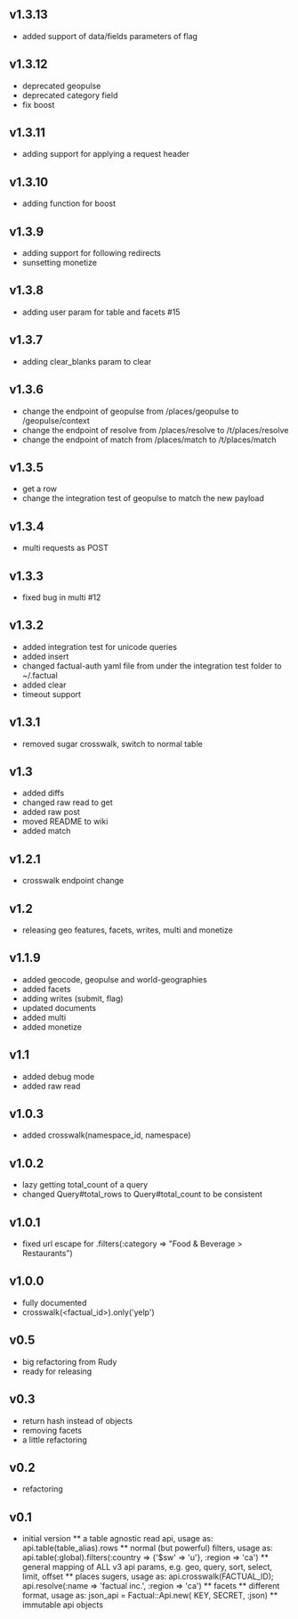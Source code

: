 ## v1.3.13
* added support of data/fields parameters of flag

## v1.3.12
* deprecated geopulse
* deprecated category field
* fix boost

## v1.3.11
* adding support for applying a request header

## v1.3.10
* adding function for boost

## v1.3.9
* adding support for following redirects
* sunsetting monetize

## v1.3.8
* adding user param for table and facets #15

## v1.3.7
* adding clear_blanks param to clear

## v1.3.6
* change the endpoint of geopulse from /places/geopulse to /geopulse/context
* change the endpoint of resolve from /places/resolve to /t/places/resolve
* change the endpoint of match from /places/match to /t/places/match

## v1.3.5
* get a row
* change the integration test of geopulse to match the new payload

## v1.3.4
* multi requests as POST

## v1.3.3
* fixed bug in multi #12

## v1.3.2
* added integration test for unicode queries
* added insert
* changed factual-auth yaml file from under the integration test folder to ~/.factual
* added clear
* timeout support

## v1.3.1
* removed sugar crosswalk, switch to normal table

## v1.3
* added diffs
* changed raw read to get 
* added raw post
* moved README to wiki
* added match

## v1.2.1
* crosswalk endpoint change

## v1.2
* releasing geo features, facets, writes, multi and monetize

## v1.1.9
* added geocode, geopulse and world-geographies
* added facets
* adding writes (submit, flag)
* updated documents
* added multi
* added monetize

## v1.1
* added debug mode
* added raw read

## v1.0.3
* added crosswalk(namespace_id, namespace)

## v1.0.2
* lazy getting total_count of a query
* changed Query#total_rows to Query#total_count to be consistent

## v1.0.1
* fixed url escape for .filters(:category => "Food & Beverage > Restaurants")

## v1.0.0
* fully documented
* crosswalk(<factual_id>).only('yelp')

## v0.5
* big refactoring from Rudy
* ready for releasing

## v0.3
* return hash instead of objects
* removing facets
* a little refactoring

## v0.2
* refactoring

## v0.1
* initial version
** a table agnostic read api, usage as: api.table(table_alias).rows
** normal (but powerful) filters, usage as: api.table(:global).filters(:country => {'$sw' => 'u'}, :region => 'ca')
** general mapping of ALL v3 api params, e.g. geo, query, sort, select, limit, offset
** places sugers, usage as: api.crosswalk(FACTUAL_ID); api.resolve(:name => 'factual inc.', :region => 'ca')
** facets
** different format, usage as: json_api = Factual::Api.new( KEY, SECRET, :json)
** immutable api objects
